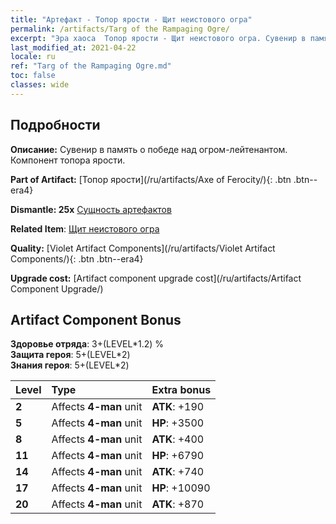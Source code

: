 ```yaml
---
title: "Артефакт - Топор ярости - Щит неистового огра"
permalink: /artifacts/Targ of the Rampaging Ogre/
excerpt: "Эра хаоса  Топор ярости - Щит неистового огра. Сувенир в память о победе над огром-лейтенантом. Компонент топора ярости."
last_modified_at: 2021-04-22
locale: ru
ref: "Targ of the Rampaging Ogre.md"
toc: false
classes: wide
---
```




## Подробности

 **Описание:** Сувенир в память о победе над огром-лейтенантом. Компонент топора ярости.

 **Part of Artifact:** [Топор ярости](/ru/artifacts/Axe of Ferocity/){: .btn .btn--era4}

 **Dismantle: 25x** [Сущность артефактов](/ItemsRU/con_905/)

 **Related Item**: [Щит неистового огра](/ItemsRU/art_126/)

 **Quality:** [Violet Artifact Components](/ru/artifacts/Violet Artifact Components/){: .btn .btn--era4}

 **Upgrade cost:** [Artifact component upgrade cost](/ru/artifacts/Artifact Component Upgrade/)

## Artifact Component Bonus

  **Здоровье отряда**: 3+(LEVEL\*1.2) %<br/>**Защита героя**: 5+(LEVEL\*2)<br/>**Знания героя**: 5+(LEVEL\*2)

  |  Level  | Type |    Extra bonus  | 
  |:--------|:-----|:----------------| 
  | **2** | Affects **4-man** unit | **ATK**: +190 | 
  | **5** | Affects **4-man** unit | **HP**: +3500 | 
  | **8** | Affects **4-man** unit | **ATK**: +400 | 
  | **11** | Affects **4-man** unit | **HP**: +6790 | 
  | **14** | Affects **4-man** unit | **ATK**: +740 | 
  | **17** | Affects **4-man** unit | **HP**: +10090 | 
  | **20** | Affects **4-man** unit | **ATK**: +870 | 
